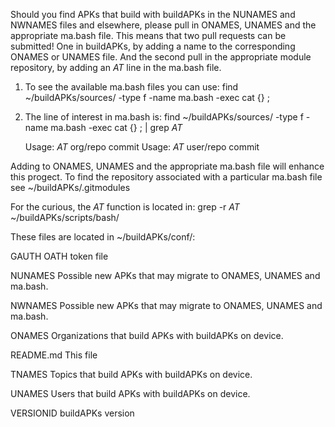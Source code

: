 Should you find APKs that build with buildAPKs in the NUNAMES and NWNAMES files and elsewhere, please pull in ONAMES, UNAMES and the appropriate ma.bash file.  This means that two pull requests can be submitted!  One in buildAPKs, by adding a name to the corresponding ONAMES or UNAMES file.  And the second pull in the appropriate module repository, by adding an _AT_ line in the ma.bash file. 

1) To see the available ma.bash files you can use: find ~/buildAPKs/sources/ -type f -name ma.bash -exec cat {} \;

2) The line of interest in ma.bash is: find ~/buildAPKs/sources/ -type f -name ma.bash -exec cat {} \; | grep _AT_

	Usage: _AT_ org/repo commit
	Usage: _AT_ user/repo commit

Adding to ONAMES, UNAMES and the appropriate ma.bash file will enhance this progect.  To find the repository associated with a particular ma.bash file see ~/buildAPKs/.gitmodules

For the curious, the _AT_ function is located in: grep -r _AT_ ~/buildAPKs/scripts/bash/  

These files are located in ~/buildAPKs/conf/:

GAUTH		OATH token file

NUNAMES		Possible new APKs that may migrate to ONAMES, UNAMES and ma.bash.

NWNAMES		Possible new APKs that may migrate to ONAMES, UNAMES and ma.bash.

ONAMES		Organizations that build APKs with buildAPKs on device.

README.md	This file

TNAMES		Topics that build APKs with buildAPKs on device.

UNAMES		Users that build APKs with buildAPKs on device.

VERSIONID	buildAPKs version
<!-- README.md EOF -->
